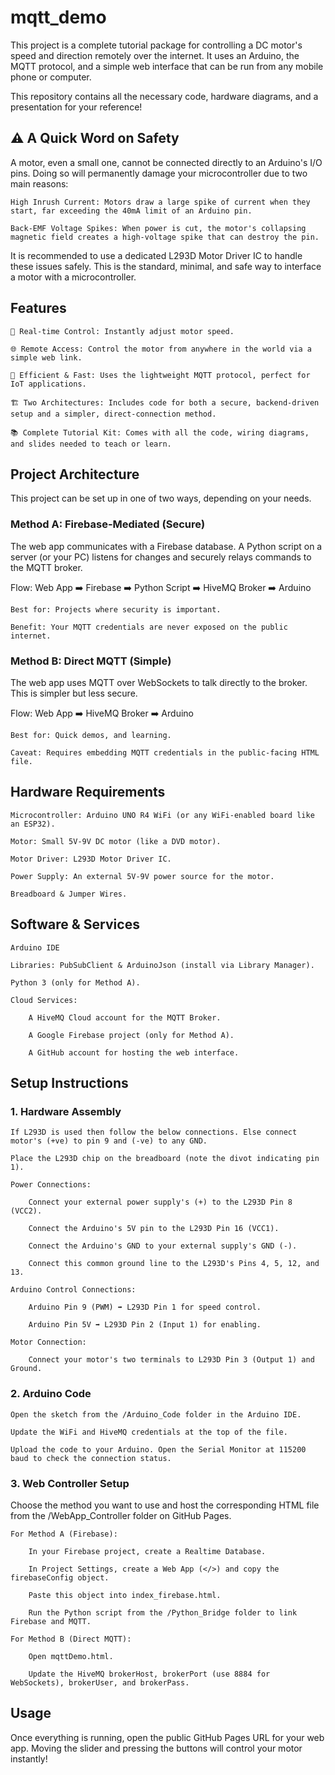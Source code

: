 # mqtt_demo

This project is a complete tutorial package for controlling a DC motor's speed and direction remotely over the internet. It uses an Arduino, the MQTT protocol, and a simple web interface that can be run from any mobile phone or computer.

This repository contains all the necessary code, hardware diagrams, and a presentation for your reference!

## ⚠️ A Quick Word on Safety

A motor, even a small one, cannot be connected directly to an Arduino's I/O pins. Doing so will permanently damage your microcontroller due to two main reasons:

    High Inrush Current: Motors draw a large spike of current when they start, far exceeding the 40mA limit of an Arduino pin.

    Back-EMF Voltage Spikes: When power is cut, the motor's collapsing magnetic field creates a high-voltage spike that can destroy the pin.

It is recommended to use a dedicated L293D Motor Driver IC to handle these issues safely. This is the standard, minimal, and safe way to interface a motor with a microcontroller.

## Features

    💨 Real-time Control: Instantly adjust motor speed.

    🌐 Remote Access: Control the motor from anywhere in the world via a simple web link.

    📡 Efficient & Fast: Uses the lightweight MQTT protocol, perfect for IoT applications.

    🏗️ Two Architectures: Includes code for both a secure, backend-driven setup and a simpler, direct-connection method.

    📚 Complete Tutorial Kit: Comes with all the code, wiring diagrams, and slides needed to teach or learn.

## Project Architecture

This project can be set up in one of two ways, depending on your needs.

### Method A: Firebase-Mediated (Secure)

The web app communicates with a Firebase database. A Python script on a server (or your PC) listens for changes and securely relays commands to the MQTT broker.

Flow: Web App ➡️ Firebase ➡️ Python Script ➡️ HiveMQ Broker ➡️ Arduino

    Best for: Projects where security is important.

    Benefit: Your MQTT credentials are never exposed on the public internet.

### Method B: Direct MQTT (Simple)

The web app uses MQTT over WebSockets to talk directly to the broker. This is simpler but less secure.

Flow: Web App ➡️ HiveMQ Broker ➡️ Arduino

    Best for: Quick demos, and learning.

    Caveat: Requires embedding MQTT credentials in the public-facing HTML file.

## Hardware Requirements

    Microcontroller: Arduino UNO R4 WiFi (or any WiFi-enabled board like an ESP32).

    Motor: Small 5V-9V DC motor (like a DVD motor).

    Motor Driver: L293D Motor Driver IC.

    Power Supply: An external 5V-9V power source for the motor.

    Breadboard & Jumper Wires.

## Software & Services

    Arduino IDE

    Libraries: PubSubClient & ArduinoJson (install via Library Manager).

    Python 3 (only for Method A).

    Cloud Services:

        A HiveMQ Cloud account for the MQTT Broker.

        A Google Firebase project (only for Method A).

        A GitHub account for hosting the web interface.

## Setup Instructions

### 1. Hardware Assembly 

    If L293D is used then follow the below connections. Else connect motor's (+ve) to pin 9 and (-ve) to any GND.

    Place the L293D chip on the breadboard (note the divot indicating pin 1).

    Power Connections:

        Connect your external power supply's (+) to the L293D Pin 8 (VCC2).

        Connect the Arduino's 5V pin to the L293D Pin 16 (VCC1).

        Connect the Arduino's GND to your external supply's GND (-).

        Connect this common ground line to the L293D's Pins 4, 5, 12, and 13.

    Arduino Control Connections:

        Arduino Pin 9 (PWM) ➡️ L293D Pin 1 for speed control.

        Arduino Pin 5V ➡️ L293D Pin 2 (Input 1) for enabling.

    Motor Connection:

        Connect your motor's two terminals to L293D Pin 3 (Output 1) and Ground.

### 2. Arduino Code

    Open the sketch from the /Arduino_Code folder in the Arduino IDE.

    Update the WiFi and HiveMQ credentials at the top of the file.

    Upload the code to your Arduino. Open the Serial Monitor at 115200 baud to check the connection status.

### 3. Web Controller Setup

Choose the method you want to use and host the corresponding HTML file from the /WebApp_Controller folder on GitHub Pages.

    For Method A (Firebase):

        In your Firebase project, create a Realtime Database.

        In Project Settings, create a Web App (</>) and copy the firebaseConfig object.

        Paste this object into index_firebase.html.

        Run the Python script from the /Python_Bridge folder to link Firebase and MQTT.

    For Method B (Direct MQTT):

        Open mqttDemo.html.

        Update the HiveMQ brokerHost, brokerPort (use 8884 for WebSockets), brokerUser, and brokerPass.

## Usage

Once everything is running, open the public GitHub Pages URL for your web app. Moving the slider and pressing the buttons will control your motor instantly!
